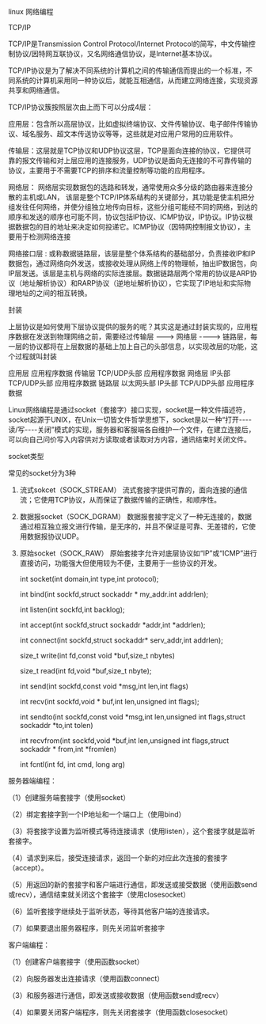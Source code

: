 linux 网络编程

TCP/IP

TCP/IP是Transmission Control Protocol/Internet Protocol的简写，中文传输控制协议/因特网互联协议，又名网络通信协议，是Internet基本协议。

TCP/IP协议是为了解决不同系统的计算机之间的传输通信而提出的一个标准，不同系统的计算机采用同一种协议后，就能互相通信，从而建立网络连接，实现资源共享和网络通信。

TCP/IP协议簇按照层次由上而下可以分成4层：

应用层：包含所以高层协议，比如虚拟终端协议、文件传输协议、电子邮件传输协议、域名服务、超文本传送协议等等，这些就是对应用户常用的应用软件。

传输层：这层就是TCP协议和UDP协议这层，TCP是面向连接的协议，它提供可靠的报文传输和对上层应用的连接服务，UDP协议是面向无连接的不可靠传输的协议，主要用于不需要TCP的排序和流量控制等功能的应用程序。

网络层： 网络层实现数据包的选路和转发，通常使用众多分级的路由器来连接分散的主机或LAN， 该层是整个TCP/IP体系结构的关键部分，其功能是使主机把分组发往任何网络，并使分组独立地传向目标，这些分组可能经不同的网络，到达的顺序和发送的顺序也可能不同，协议包括IP协议、ICMP协议，IP协议。IP协议根据数据包的目的地址来决定如何投递它。ICMP协议（因特网控制报文协议），主要用于检测网络连接

网络接口层 : 或称数据链路层，该层是整个体系结构的基础部分，负责接收IP和IP数据包，通过网络向外发送，或接收处理从网络上传的物理帧，抽出IP数据包，向IP层发送。该层是主机与网络的实际连接层。数据链路层两个常用的协议是ARP协议（地址解析协议）和RARP协议（逆地址解析协议），它实现了IP地址和实际物理地址的之间的相互转换。



封装

上层协议是如何使用下层协议提供的服务的呢？其实这是通过封装实现的，应用程序数据在发送到物理网络之前，需要经过传输层 ---> 网络层  ----> 链路层，每一层的协议都将在上层数据的基础上加上自己的头部信息，以实现改层的功能，这个过程就叫封装

      	     	    	         	      
  应用层 	     	    	         	应用程序数据
  传输层 	     	    	TCP/UDP头部	应用程序数据
  网络层 	     	IP头部	TCP/UDP头部	应用程序数据
  链路层 	以太网头部	IP头部	TCP/UDP头部	应用程序数据



Linux网络编程是通过socket（套接字）接口实现，socket是一种文件描述符，socket起源于UNIX，在Unix一切皆文件哲学思想下，socket是以一种“打开----读/写----关闭”模式的实现，服务器和客服端各自维护一个文件，在建立连接后，可以向自己问价写入内容供对方读取或者读取对方内容，通讯结束时关闭文件。

socket类型

常见的socket分为3种

1. 流式sokcet（SOCK_STREAM）
   流式套接字提供可靠的，面向连接的通信流；它使用TCP协议，从而保证了数据传输的正确性，和顺序性。
2. 数据报socket（SOCK_DGRAM）
   数据报套接字定义了一种无连接的，数据通过相互独立报文进行传输，是无序的，并且不保证是可靠、无差错的，它使用数据报协议UDP。
3. 原始socket（SOCK_RAW）
   原始套接字允许对底层协议如“IP”或“ICMP”进行直接访问，功能强大但使用较为不便，主要用于一些协议的开发。

    int socket(int domain,int type,int protocol);
    
    int bind(int sockfd,struct sockaddr * my_addr.int addrlen);
    
    int listen(int sockfd,int backlog);
    
    int accept(int sockfd,struct sockaddr *addr,int *addrlen);
    
    int connect(int sockfd,struct sockaddr* serv_addr,int addrlen);
    
    size_t write(int fd,const void *buf,size_t nbytes)
    
    size_t read(int fd,void *buf,size_t nbyte);
    
    int send(int sockfd,const void *msg,int len,int flags)
    
    int recv(int sockfd,void * buf,int len,unsigned int flags);
    
    int sendto(int sockfd,const void *msg,int len,unsigned int flags,struct sockaddr *to,int tolen)
    
    int recvfrom(int sockfd,void *buf,int len,unsigned int flags,struct sockaddr * from,int *fromlen)
    
    
    int fcntl(int fd, int cmd, long arg)

服务器端编程：

（1）创建服务端套接字（使用socket）

（2）绑定套接字到一个IP地址和一个端口上（使用bind）

（3）将套接字设置为监听模式等待连接请求（使用listen），这个套接字就是监听套接字。

（4）请求到来后，接受连接请求，返回一个新的对应此次连接的套接字（accept）。

（5）用返回的新的套接字和客户端进行通信，即发送或接受数据（使用函数send或recv），通信结束就关闭这个套接字（使用closesocket）

（6）监听套接字继续处于监听状态，等待其他客户端的连接请求。

（7）如果要退出服务器程序，则先关闭监听套接字

客户端编程：

（1）创建客户端套接字（使用函数socket）

（2）向服务器发出连接请求（使用函数connect）

（3）和服务器进行通信，即发送或接收数据（使用函数send或recv）

（4）如果要关闭客户端程序，则先关闭套接字（使用函数closesocket）








